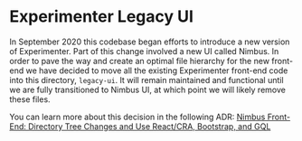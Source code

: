 # Experimenter Legacy UI

In September 2020 this codebase began efforts to introduce a new version of Experimenter. Part of this change involved a new UI called Nimbus. In order to pave the way and create an optimal file hierarchy for the new front-end we have decided to move all the existing Experimenter front-end code into this directory, `legacy-ui`. It will remain maintained and functional until we are fully transitioned to Nimbus UI, at which point we will likely remove these files.

You can learn more about this decision in the following ADR: [Nimbus Front-End: Directory Tree Changes and Use React/CRA, Bootstrap, and GQL](https://github.com/mozilla/experimenter/blob/main/docs/adrs/0002-nimbus-front-end-directory-tree-and-stack.md)
